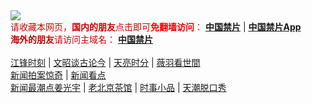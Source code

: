 <div style="width:100%;"><a href="https://a513.website/"><img src="https://github.com/JohnChen201502/jinpian/blob/master/logo-zgjp.png?raw=true"/></a></div>
<span  style="color:#CC0000;">请收藏本网页，<b>国内的朋友</b>点击即可<b><span style="color:red;">免翻墙访问</span></b>：</span>
<b><a href="https://a513.website/">中国禁片</a></b> | <b><a href="https://a513.website/break-gfw/">中国禁片App</a></b>
</br>
<span  style="color:#CC0000;"><b>海外的朋友</b>请访问主域名：</span>
<b><a href="https://jinpian.org/">中国禁片</a></b>
</br></br>
<span><a href="https://a513.website/author/jiangfeng/">江锋时刻</a></span> | <span><a href="https://a513.website/author/wenzhao/">文昭谈古论今</a></span> | <span><a href="https://a513.website/author/zhangtianliang/">天亮时分</a></span> | <span><a href="https://a513.website/category/political/weiyu/">薇羽看世間</a></span>
</br>
<span><a href="https://a513.website/author/dayu/">新闻拍案惊奇</a></span> | <span><a href="https://a513.website/author/limuyang/">新闻看点</a></span>
</br>
<span><a href="https://a513.website/author/jiangguangyu/">新闻最潮点姜光宇</a></span> | <span><a href="https://a513.website/author/chaguan/">老北京茶馆</a></span> | <span><a href="https://a513.website/category/movie/duanju/">时事小品</a></span> | <span><a href="https://a513.website/author/tianchao/">天潮脱口秀</a></span>
</br>

</br>


